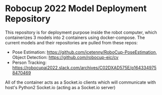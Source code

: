 # Robocup 2022 Model Deployment Repository

This repository is for deployment purpose inside the robot computer, which containerizes 3 models into 2 containers using docker-compose. The current models and their repositories are pulled from these repos:
* Pose Estimation: https://github.com/icetenny/RoboCup-PoseEstimation, Object Detection: https://github.com/robocup-eic/cv
* Person Tracking: https://robocupai2022.slack.com/archives/C02DXAD575E/p1643349758470469

All of the container acts as a Socket.io clients which will communicate with host's Python2 Socket.io (acting as a Socket.io server)